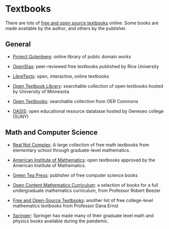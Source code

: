# Textbooks

There are lots of 
[free and open source textbooks](http://iae-pedia.org/Open_Source_Textbooks) 
online.  Some books are made available by the author, and others by the
publisher.  

## General

- [Project Gutenberg](https://www.gutenberg.org/): online library of public
  domain works

- [OpenStax](https://openstax.org/): peer-reviewed free textbooks published by
  Rice University

- [LibreTexts](https://libretexts.org/): open, interactive, online textbooks

- [Open Textbook Library](https://open.umn.edu/opentextbooks): searchable
  collection of open textbooks hosted by University of Minnesota

- [Open Textbooks](https://www.oercommons.org/hubs/open-textbooks): searchable
  collection from OER Commons

- [OASIS](https://oasis.geneseo.edu/index.php): open educational resource
database hosted by Geneseo college (SUNY)


## Math and Computer Science

- [Real Not Complex](https://realnotcomplex.com/): 
A large collection of free math textbooks from elementary school through
graduate-level mathematics.

- [American Institute of Mathematics](https://aimath.org/textbooks/approved-textbooks/): 
open textbooks approved by the American Institute of Mathematics.

- [Green Tea Press](https://greenteapress.com/wp/):
publisher of free computer science books

- [Open Content Mathematics Curriculum](http://linear.ups.edu/curriculum.html): 
a selection of books for a full undergraduate mathematics curriculum, from
Professor Robert Beezer

- [Free and Open-Source Textbooks](http://danaernst.com/resources/free-and-open-source-textbooks/):
another list of free college-level mathematics textbooks from Professor
Dana Ernst

- [Springer](https://link.springer.com/search?facet-content-type=%22Book%22&package=mat-covid19_textbooks&%23038;facet-language=%22En%22&%23038;sortOrder=newestFirst&%23038;showAll=true):
Springer has made many of their graduate level math and physics books available
during the pandemic.



